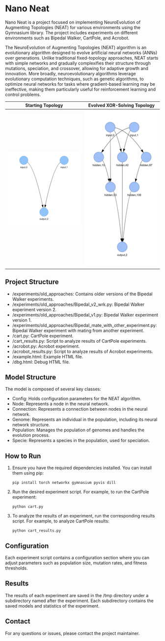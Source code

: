 # Nano Neat

Nano Neat is a project focused on implementing NeuroEvolution of Augmenting Topologies (NEAT) for various environments using the Gymnasium library. The project includes experiments on different environments such as Bipedal Walker, CartPole, and Acrobot.

The NeuroEvolution of Augmenting Topologies (NEAT) algorithm is an evolutionary algorithm designed to evolve artificial neural networks (ANNs) over generations. Unlike traditional fixed-topology approaches, NEAT starts with simple networks and gradually complexifies their structure through mutations, speciation, and crossover, allowing for adaptive growth and innovation. More broadly, neuroevolutionary algorithms leverage evolutionary computation techniques, such as genetic algorithms, to optimize neural networks for tasks where gradient-based learning may be ineffective, making them particularly useful for reinforcement learning and control problems.

| Starting Topology | Evolved XOR-Solving Topology |
|------------------|----------------------------|
| ![Starting topology](./tex/first_genome.png) | ![Example of evolved XOR topology](./tex/xor_topology_example.png) |

## Project Structure

- /experiments/old_approaches: Contains older versions of the Bipedal Walker experiments.
- /experiments/old_approaches/Bipedal_v2_wrk.py: Bipedal Walker experiment version 2.
- /experiments/old_approaches/Bipedal_v1.py: Bipedal Walker experiment version 1.
- /experiments/old_approaches/Bipedal_mate_with_other_experiment.py: Bipedal Walker experiment with mating from another experiment.
- /cart.py: CartPole experiment.
- /cart_results.py: Script to analyze results of CartPole experiments.
- /acrobot.py: Acrobot experiment.
- /acrobot_results.py: Script to analyze results of Acrobot experiments.
- /example.html: Example HTML file.
- /dbg.html: Debug HTML file.

## Model Structure

The model is composed of several key classes:

- Config: Holds configuration parameters for the NEAT algorithm.
- Node: Represents a node in the neural network.
- Connection: Represents a connection between nodes in the neural network.
- Genome: Represents an individual in the population, including its neural network structure.
- Population: Manages the population of genomes and handles the evolution process.
- Specie: Represents a species in the population, used for speciation.

## How to Run

1. Ensure you have the required dependencies installed. You can install them using pip:
   ```
   pip install torch networkx gymnasium pyvis dill
   ```

2. Run the desired experiment script. For example, to run the CartPole experiment:
   ```
   python cart.py
   ```

3. To analyze the results of an experiment, run the corresponding results script. For example, to analyze CartPole results:
   ```
   python cart_results.py
   ```

## Configuration

Each experiment script contains a configuration section where you can adjust parameters such as population size, mutation rates, and fitness thresholds.

## Results

The results of each experiment are saved in the /tmp directory under a subdirectory named after the experiment. Each subdirectory contains the saved models and statistics of the experiment.

## Contact

For any questions or issues, please contact the project maintainer.